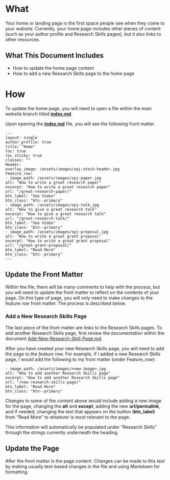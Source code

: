 # What

Your home or landing page is the first space people see when they come to your website. Currently, your home page includes other pieces of content (such as your author profile and Research Skills pages), but it also links to other resources.

## What This Document Includes

- How to update the home page content
- How to add a new Research Skills page to the home page 


# How 

To update the home page, you will need to open a file within the main website branch titled [**index.md**](https://github.com/christinamayr/SPJ-Test-Bed/blob/gh-pages/index.md).

Upon opening the [**index.md**](https://github.com/christinamayr/SPJ-Test-Bed/blob/gh-pages/index.md) file, you will see the following front matter.

    ---
    layout: single
    author_profile: true
    title: "Home"
    toc: true
    toc_sticky: true
    classes: ""
    Header:
    overlay_image: /assets/images/spj-stock-header.jpg
    Feature_row:
    - image_path: /assets/images/spj-paper.jpg
    alt: "How to write a great research paper"
    excerpt: "How to write a great research paper"
    url: "/great-research-paper/"
    btn_label: "See Video"
    btn_class: "btn--primary"
    - image_path: /assets/images/spj-talk.jpg
    alt: "How to give a great research talk"
    excerpt: "How to give a great research talk"    
    url: "/great-research-talk/"
    btn_label: "See Video"
    btn_class: "btn--primary"
    - image_path: /assets/images/spj-proposal.jpg
    alt: "How to write a great grant proposal"
    excerpt: "How to write a great grant proposal"
    url: "/great-grant-proposal/"
    btn_label: "Read More"
    btn_class: "btn--primary"
    ---

## Update the Front Matter

Within the file, there will be many comments to help with the process, but you will need to update the front matter to reflect on the contents of your page. On this type of page, you will only need to make changes to the feature row front matter. The process is described below.


### Add a New Research Skills Page

The last piece of the front matter are links to the Research Skills pages. To add another Research Skills page, first review the documentation within the document [Add-New-Research-Skill-Page.md](https://github.com/christinamayr/SPJ-Test-Bed/blob/gh-pages/_documentation/Add-New-Research-Skill-Page.md). 

After you have created your new Research Skills page, you will need to add the page to the *feature row*. For example, if I added a new Research Skills page, I would add the following to my front matter (under Feature_row): 

    - image_path: /assets/images/<new-image>.jpg
    alt: "How to add another Research Skills page"
    excerpt: "How to add another Research Skills page"
    url: "/new-research-skills-page/"
    btn_label: "Read More"
    btn_class: "btn--primary"

Changes to some of the content above would include adding a new image for the page, changing the **alt** and **except**, adding the new **url/permalink**, and if needed, changing the text that appears on the button (**btn_label**) from “Read More” to whatever is most relevant to the page. 

This information will automatically be populated under “Research Skills” through the strings currently underneath the heading. 


## Update the Page

After the front matter is the page content. Changes can be made to this text by making usually text-based changes in the file and using Markdown for formatting. 
